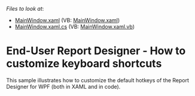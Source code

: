 <!-- default file list -->
*Files to look at*:

* [MainWindow.xaml](./CS/T461248/MainWindow.xaml) (VB: [MainWindow.xaml](./VB/T461248/MainWindow.xaml))
* [MainWindow.xaml.cs](./CS/T461248/MainWindow.xaml.cs) (VB: [MainWindow.xaml.vb](./VB/T461248/MainWindow.xaml.vb))
<!-- default file list end -->
# End-User Report Designer - How to customize keyboard shortcuts


<p>This sample illustrates how to customize the default hotkeys of the Report Designer for WPF (both in XAML and in code).</p>

<br/>


